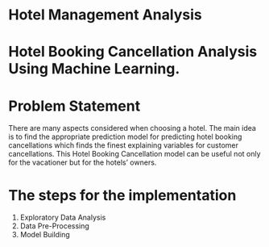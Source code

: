 # Hotel Management Analysis

# Hotel Booking Cancellation Analysis Using Machine Learning.

# Problem Statement
There are many aspects considered when choosing a hotel. The main idea is to find the appropriate prediction model for predicting hotel booking cancellations which finds the finest explaining variables for customer cancellations. This Hotel Booking Cancellation model can be useful not only for the vacationer but for the hotels’ owners.

# The steps for the implementation
1. Exploratory Data Analysis
2. Data Pre-Processing
3. Model Building

